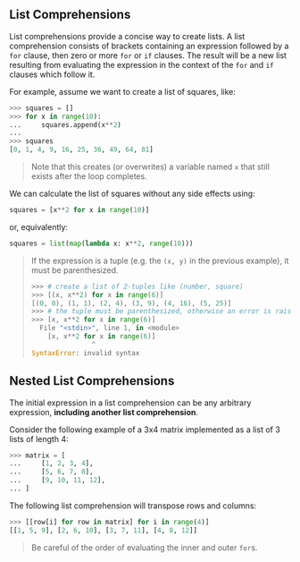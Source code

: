 ## List Comprehensions

List comprehensions provide a concise way to create lists. A list comprehension consists of brackets containing an expression followed by a `for` clause, then zero or more `for` or `if` clauses. The result will be a new list resulting from evaluating the expression in the context of the `for` and `if` clauses which follow it.

For example, assume we want to create a list of squares, like:

```python
>>> squares = []
>>> for x in range(10):
...     squares.append(x**2)
...
>>> squares
[0, 1, 4, 9, 16, 25, 36, 49, 64, 81]
```

> Note that this creates (or overwrites) a variable named `x` that still exists after the loop completes. 

We can calculate the list of squares without any side effects using:

```python
squares = [x**2 for x in range(10)]
```

or, equivalently:

```python
squares = list(map(lambda x: x**2, range(10)))
```

> If the expression is a tuple (e.g. the `(x, y)` in the previous example), it must be parenthesized.
> 
> ```python
> >>> # create a list of 2-tuples like (number, square)
> >>> [(x, x**2) for x in range(6)]
> [(0, 0), (1, 1), (2, 4), (3, 9), (4, 16), (5, 25)]
> >>> # the tuple must be parenthesized, otherwise an error is raised
> >>> [x, x**2 for x in range(6)]
>   File "<stdin>", line 1, in <module>
>     [x, x**2 for x in range(6)]
>                ^
> SyntaxError: invalid syntax
> ```

## Nested List Comprehensions

The initial expression in a list comprehension can be any arbitrary expression, **including another list comprehension**.

Consider the following example of a 3x4 matrix implemented as a list of 3 lists of length 4:

```python
>>> matrix = [
...     [1, 2, 3, 4],
...     [5, 6, 7, 8],
...     [9, 10, 11, 12],
... ]
```

The following list comprehension will transpose rows and columns:

```python
>>> [[row[i] for row in matrix] for i in range(4)]
[[1, 5, 9], [2, 6, 10], [3, 7, 11], [4, 8, 12]]
```

> Be careful of the order of evaluating the inner and outer `for`s.
